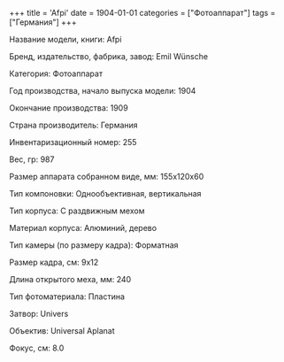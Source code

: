 +++
title = 'Afpi'
date = 1904-01-01
categories = ["Фотоаппарат"]
tags = ["Германия"]
+++

Название модели, книги: Afpi

Бренд, издательство, фабрика, завод: Emil Wünsche

Категория: Фотоаппарат

Год производства, начало выпуска модели: 1904

Окончание производства: 1909

Страна производитель: Германия

Инвентаризационный номер: 255

Вес, гр: 987

Размер аппарата  собранном виде, мм: 155x120x60

Тип компоновки: Однообъективная, вертикальная

Тип корпуса: С раздвижным мехом

Материал корпуса: Алюминий, дерево

Тип камеры (по размеру кадра): Форматная

Размер кадра, см: 9х12

Длина открытого меха, мм: 240

Тип фотоматериала: Пластина

Затвор: Univers

Объектив: Universal Aplanat

Фокус, см: 8.0

